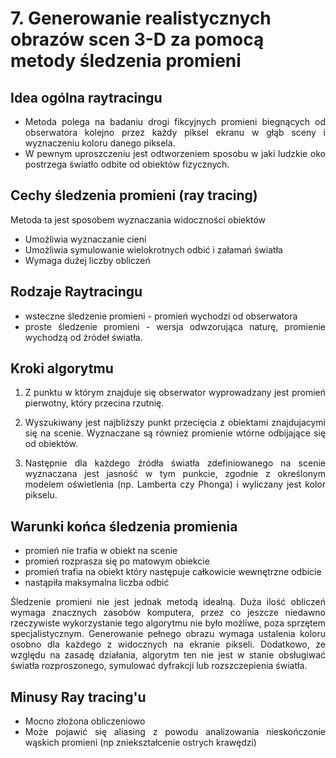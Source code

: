 # 7. Generowanie realistycznych obrazów scen 3-D za pomocą metody śledzenia promieni

<div align="justify">



## Idea ogólna raytracingu
- Metoda polega na badaniu drogi fikcyjnych promieni biegnących od
obserwatora kolejno przez każdy piksel ekranu w głąb sceny i wyznaczeniu koloru danego piksela. 
- W pewnym uproszczeniu jest odtworzeniem sposobu w jaki ludzkie oko postrzega światło odbite od obiektów fizycznych.

## Cechy śledzenia promieni (ray tracing)
Metoda ta jest sposobem wyznaczania widoczności obiektów
- Umożliwia wyznaczanie cieni
- Umożliwia symulowanie wielokrotnych odbić i załamań światła
- Wymaga dużej liczby obliczeń

## Rodzaje Raytracingu
- wsteczne śledzenie promieni - promień wychodzi od obserwatora
- proste śledzenie promieni - wersja odwzorująca naturę, promienie wychodzą od źródeł światła.

## Kroki algorytmu 

1. Z punktu w którym znajduje się obserwator wyprowadzany jest promień pierwotny, który przecina rzutnię.   

2. Wyszukiwany jest najbliższy punkt przecięcia z obiektami znajdujacymi się na scenie. Wyznaczane są również promienie wtórne odbijające się od obiektów.

3. Następnie dla każdego źródła światła zdefiniowanego na scenie wyznaczana jest jasność w tym punkcie, zgodnie z określonym modelem oświetlenia (np. Lamberta czy Phonga) i wyliczany jest kolor pikselu.

## Warunki końca śledzenia promienia
- promień nie trafia w obiekt na scenie
- promień rozprasza się po matowym obiekcie
- promień trafia na obiekt który następuje całkowicie wewnętrzne odbicie
- nastąpiła maksymalna liczba odbić 


Śledzenie promieni nie jest jednak metodą idealną. Duża ilość obliczeń wymaga znacznych zasobów komputera, przez co jeszcze niedawno rzeczywiste wykorzystanie tego algorytmu nie było możliwe, poza sprzętem specjalistycznym. Generowanie pełnego obrazu wymaga ustalenia koloru osobno dla każdego z widocznych na ekranie pikseli. Dodatkowo, ze względu na zasadę działania, algorytm ten nie jest w stanie obsługiwać światła rozproszonego, symulować dyfrakcji lub rozszczepienia światła.

## Minusy Ray tracing'u
- Mocno złożona obliczeniowo
- Może pojawić się aliasing z powodu analizowania nieskończonie wąskich promieni (np  zniekształcenie ostrych krawędzi)

</div>